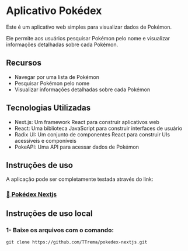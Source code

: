 # Aplicativo Pokédex

Este é um aplicativo web simples para visualizar dados de Pokémon. 

Ele permite aos usuários pesquisar Pokémon pelo nome e visualizar informações detalhadas sobre cada Pokémon.

## Recursos

- Navegar por uma lista de Pokémon
- Pesquisar Pokémon pelo nome
- Visualizar informações detalhadas sobre cada Pokémon

## Tecnologias Utilizadas

- Next.js: Um framework React para construir aplicativos web
- React: Uma biblioteca JavaScript para construir interfaces de usuário
- Radix UI: Um conjunto de componentes React para construir UIs acessíveis e componíveis
- PokeAPI: Uma API para acessar dados de Pokémon

## Instruções de uso

A aplicação pode ser completamente testada através do link:

### [🔗 **Pokédex Nextjs**](https://pokedex-ttrema-tremas-projects.vercel.app/?_vercel_share=VTK78ddSechFYFnPBV6Oh93YaaNb5XbK)



## Instruções de uso local

### 1- Baixe os arquivos com o comando:

    git clone https://github.com/TTrema/pokedex-nextjs.git

